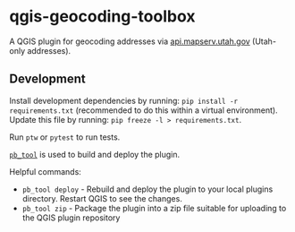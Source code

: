 # qgis-geocoding-toolbox
A QGIS plugin for geocoding addresses via [api.mapserv.utah.gov](https://api.mapserv.utah.gov) (Utah-only addresses).

## Development
Install development dependencies by running: `pip install -r requirements.txt` (recommended to do this within a virtual environment). Update this file by running: `pip freeze -l > requirements.txt`.

Run `ptw` or `pytest` to run tests.

[`pb_tool`](https://github.com/g-sherman/plugin_build_tool) is used to build and deploy the plugin.

Helpful commands:
- `pb_tool deploy` - Rebuild and deploy the plugin to your local plugins directory. Restart QGIS to see the changes.
- `pb_tool zip` - Package the plugin into a zip file suitable for uploading to the QGIS plugin repository
